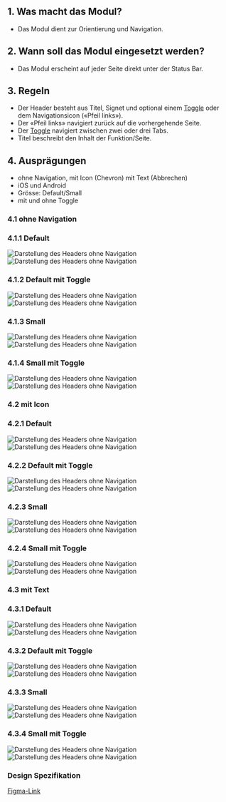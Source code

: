 ## 1. Was macht das Modul?
*   Das Modul dient zur Orientierung und Navigation.

## 2. Wann soll das Modul eingesetzt werden?
*   Das Modul erscheint auf jeder Seite direkt unter der Status Bar.

## 3. Regeln
*   Der Header besteht aus Titel, Signet und optional einem [Toggle](https://https://digital.sbb.ch/de/mobile/elemente/segmented_button) oder dem Navigationsicon («Pfeil links»).
*   Der «Pfeil links» navigiert zurück auf die vorhergehende Seite.
*   Der [Toggle](https://https://digital.sbb.ch/de/mobile/elemente/segmented_button) navigiert zwischen zwei oder drei Tabs.
*   Titel beschreibt den Inhalt der Funktion/Seite.



## 4. Ausprägungen

<label class="switch" style="display:none"><input type="checkbox"><span class="slider round"></span></label>

*   ohne Navigation, mit Icon (Chevron) mit Text (Abbrechen)
*   iOS und Android
*   Grösse: Default/Small
*   mit und ohne Toggle


### 4.1 ohne Navigation
### 4.1.1 Default
![Darstellung des Headers ohne Navigation](https://raw.githubusercontent.com/sbb-design-systems/design-system-mobile-documentation/doku-update/documentation/header/images/header-ohne-navigation-default-light.png 'class: image light')
![Darstellung des Headers ohne Navigation](https://raw.githubusercontent.com/sbb-design-systems/design-system-mobile-documentation/doku-update/documentation/header/images/header-ohne-navigation-default-dark.png 'class: image dark hide')

### 4.1.2 Default mit Toggle
![Darstellung des Headers ohne Navigation](https://raw.githubusercontent.com/sbb-design-systems/design-system-mobile-documentation/doku-update/documentation/header/images/header-ohne-navigation-default-mit-toggle-light.png 'class: image light')
![Darstellung des Headers ohne Navigation](https://raw.githubusercontent.com/sbb-design-systems/design-system-mobile-documentation/doku-update/documentation/header/images/header-ohne-navigation-default-mit-toggle-dark.png 'class: image dark hide')

### 4.1.3 Small
![Darstellung des Headers ohne Navigation](https://raw.githubusercontent.com/sbb-design-systems/design-system-mobile-documentation/doku-update/documentation/header/images/header-ohne-navigation-small-light.png 'class: image light')
![Darstellung des Headers ohne Navigation](https://raw.githubusercontent.com/sbb-design-systems/design-system-mobile-documentation/doku-update/documentation/header/images/header-ohne-navigation-small-dark.png 'class: image dark hide')

### 4.1.4 Small mit Toggle
![Darstellung des Headers ohne Navigation](https://raw.githubusercontent.com/sbb-design-systems/design-system-mobile-documentation/doku-update/documentation/header/images/header-ohne-navigation-small-mit-toggle-light.png 'class: image light')
![Darstellung des Headers ohne Navigation](https://raw.githubusercontent.com/sbb-design-systems/design-system-mobile-documentation/doku-update/documentation/header/images/header-ohne-navigation-small-mit-toggle-dark.png 'class: image dark hide')

### 4.2 mit Icon
### 4.2.1 Default
![Darstellung des Headers ohne Navigation](https://raw.githubusercontent.com/sbb-design-systems/design-system-mobile-documentation/doku-update/documentation/header/images/header-mit-icon-default-light.png 'class: image light')
![Darstellung des Headers ohne Navigation](https://raw.githubusercontent.com/sbb-design-systems/design-system-mobile-documentation/doku-update/documentation/header/images/header-mit-icon-default-dark.png 'class: image dark hide')

### 4.2.2 Default mit Toggle
![Darstellung des Headers ohne Navigation](https://raw.githubusercontent.com/sbb-design-systems/design-system-mobile-documentation/doku-update/documentation/header/images/header-mit-icon-default-mit-toggle-light.png 'class: image light')
![Darstellung des Headers ohne Navigation](https://raw.githubusercontent.com/sbb-design-systems/design-system-mobile-documentation/doku-update/documentation/header/images/header-mit-icon-default-mit-toggle-dark.png 'class: image dark hide')

### 4.2.3 Small
![Darstellung des Headers ohne Navigation](https://raw.githubusercontent.com/sbb-design-systems/design-system-mobile-documentation/doku-update/documentation/header/images/header-mit-icon-small-light.png 'class: image light')
![Darstellung des Headers ohne Navigation](https://raw.githubusercontent.com/sbb-design-systems/design-system-mobile-documentation/doku-update/documentation/header/images/header-mit-icon-small-dark.png 'class: image dark hide')

### 4.2.4 Small mit Toggle
![Darstellung des Headers ohne Navigation](https://raw.githubusercontent.com/sbb-design-systems/design-system-mobile-documentation/doku-update/documentation/header/images/header-mit-icon-small-mit-toggle-light.png 'class: image light')
![Darstellung des Headers ohne Navigation](https://raw.githubusercontent.com/sbb-design-systems/design-system-mobile-documentation/doku-update/documentation/header/images/header-mit-icon-small-mit-toggle-dark.png 'class: image dark hide')

### 4.3 mit Text
### 4.3.1 Default
![Darstellung des Headers ohne Navigation](https://raw.githubusercontent.com/sbb-design-systems/design-system-mobile-documentation/doku-update/documentation/header/images/header-mit-text-default-light.png 'class: image light')
![Darstellung des Headers ohne Navigation](https://raw.githubusercontent.com/sbb-design-systems/design-system-mobile-documentation/doku-update/documentation/header/images/header-mit-text-default-dark.png 'class: image dark hide')

### 4.3.2 Default mit Toggle
![Darstellung des Headers ohne Navigation](https://raw.githubusercontent.com/sbb-design-systems/design-system-mobile-documentation/doku-update/documentation/header/images/header-mit-text-default-mit-toggle-light.png 'class: image light')
![Darstellung des Headers ohne Navigation](https://raw.githubusercontent.com/sbb-design-systems/design-system-mobile-documentation/doku-update/documentation/header/images/header-mit-text-default-mit-toggle-dark.png 'class: image dark hide')

### 4.3.3 Small
![Darstellung des Headers ohne Navigation](https://raw.githubusercontent.com/sbb-design-systems/design-system-mobile-documentation/doku-update/documentation/header/images/header-mit-text-small-light.png 'class: image light')
![Darstellung des Headers ohne Navigation](https://raw.githubusercontent.com/sbb-design-systems/design-system-mobile-documentation/doku-update/documentation/header/images/header-mit-text-small-dark.png 'class: image dark hide')

### 4.3.4 Small mit Toggle
![Darstellung des Headers ohne Navigation](https://raw.githubusercontent.com/sbb-design-systems/design-system-mobile-documentation/doku-update/documentation/header/images/header-mit-text-small-mit-toggle-light.png 'class: image light')
![Darstellung des Headers ohne Navigation](https://raw.githubusercontent.com/sbb-design-systems/design-system-mobile-documentation/doku-update/documentation/header/images/header-mit-text-small-mit-toggle-dark.png 'class: image dark hide')

### Design Spezifikation
[Figma-Link](https://www.figma.com/file/WOtLIam1xwrqcgnAITsEhV/Design-System-Mobile?node-id=10%3A2260)
